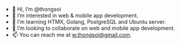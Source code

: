 - 👋 Hi, I’m @thongsoi
- 👀 I’m interested in web & mobile app development.
- 🌱 I’m learning HTMX, Golang, PostgreSQL and Ubuntu server.
- 💞️ I’m looking to collaborate on web and mobile app development.
- 📫 You can reach me at w.thongsoi@gmail.com.

<!---
thongsoi/thongsoi is a ✨ special ✨ repository because its `README.md` (this file) appears on your GitHub profile.
You can click the Preview link to take a look at your changes.
--->
